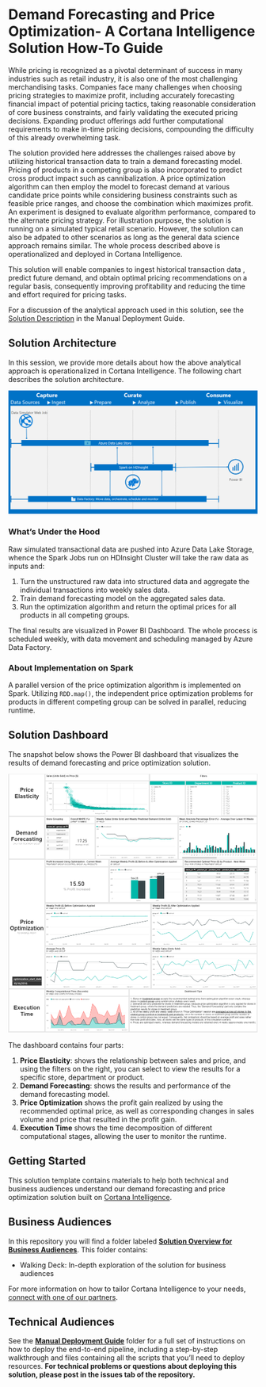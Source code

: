 # Demand Forecasting and Price Optimization- A Cortana Intelligence Solution How-To Guide

While pricing is recognized as a pivotal determinant of success in many industries such as retail industry, it is also one of the most challenging merchandising tasks. Companies face many challenges when choosing pricing strategies to maximize profit, including accurately forecasting financial impact of potential pricing tactics, taking reasonable consideration of core business constraints, and fairly validating the executed pricing decisions. Expanding product offerings add further computational requirements to make in-time pricing decisions, compounding the difficulty of this already overwhelming task.

The solution provided here addresses the challenges raised above by utilizing historical transaction data to train a demand forecasting model. Pricing of products in a competing group is also incorporated to predict cross product impact such as cannibalization. A price optimization algorithm can then employ the model to forecast demand at various candidate price points while considering business constraints such as feasible price ranges, and choose the combination which maximizes profit. An experiment is designed to evaluate algorithm performance, compared to the alternate pricing strategy. For illustration purpose, the solution is running on a simulated typical retail scenario. However, the solution can also be adpated to other scenarios as long as the general data science approach remains similar. The whole process described above is operationalized and deployed in Cortana Intelligence.

This solution will enable companies to ingest historical transaction data , predict future demand, and obtain optimal pricing recommendations on a regular basis, consequently improving profitability and reducing the time and effort required for pricing tasks.

For a discussion of the analytical approach used in this solution, see the [Solution Description](https://github.com/Azure/cortana-intelligence-price-optimization/blob/master/Manual%20Deployment%20Guide/Solution%20Description.md) in the Manual Deployment Guide.

## Solution Architecture
In this session, we provide more details about how the above analytical approach is operationalized in Cortana Intelligence. The following chart describes the solution architecture.

![Architecture Diagram](https://github.com/Azure/cortana-intelligence-price-optimization/blob/master/Manual%20Deployment%20Guide/Figures/SolutionArchitecture.png)

### What’s Under the Hood
Raw simulated transactional data are pushed into Azure Data Lake Storage, whence the Spark Jobs run on HDInsight Cluster will take the raw data as inputs and:

1. Turn the unstructured raw data into structured data and aggregate the individual transactions into weekly sales data.
2. Train demand forecasting model on the aggregated sales data.
3. Run the optimization algorithm and return the optimal prices for all products in all competing groups.

The final results are visualized in Power BI Dashboard. The whole process is scheduled weekly, with data movement and scheduling managed by Azure Data Factory.

### About Implementation on Spark
A parallel version of the price optimization algorithm is implemented on Spark. Utilizing `RDD.map()`, the independent price optimization problems for products in different competing group can be solved in parallel, reducing runtime.

## Solution Dashboard
The snapshot below shows the Power BI dashboard that visualizes the results of demand forecasting and price optimization solution. 

![Dashboard](https://github.com/Azure/cortana-intelligence-price-optimization/blob/master/Manual%20Deployment%20Guide/Figures/PriceOptDashboard.png)

The dashboard contains four parts:
1. **Price Elasticity**: shows the relationship between sales and price, and using the filters on the right, you can select to view the results for a specific store, department or product.
2. **Demand Forecasting**: shows the results and performance of the demand forecasting model.
3. **Price Optimization** shows the profit gain realized by using the recommended optimal price, as well as corresponding changes in sales volume and price that resulted in the profit gain.
4. **Execution Time** shows the time decomposition of different computational stages, allowing the user to monitor the runtime.

## Getting Started

This solution template contains materials to help both technical and business audiences understand our demand forecasting and price optimization solution built on [Cortana Intelligence](https://www.microsoft.com/en-us/server-cloud/cortana-intelligence-suite/Overview.aspx).

## Business Audiences

In this repository you will find a folder labeled **[Solution Overview for Business Audiences](https://github.com/Azure/cortana-intelligence-price-optimization/tree/master/Solution%20Overview%20for%20Business%20Audiences)**. This folder contains:
- Walking Deck: In-depth exploration of the solution for business audiences

For more information on how to tailor Cortana Intelligence to your needs, [connect with one of our partners](http://aka.ms/CISFindPartner).

## Technical Audiences

See the **[Manual Deployment Guide](https://github.com/Azure/cortana-intelligence-price-optimization/blob/master/Manual%20Deployment%20Guide)** folder for a full set of instructions on how to deploy the end-to-end pipeline, including a step-by-step walkthrough and files containing all the scripts that you’ll need to deploy resources. **For technical problems or questions about deploying this solution, please post in the issues tab of the repository.**





